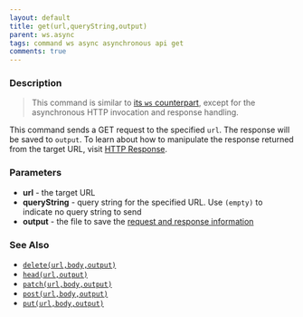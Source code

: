 ```yaml
---
layout: default
title: get(url,queryString,output)
parent: ws.async
tags: command ws async asynchronous api get
comments: true
---
```



### Description
> This command is similar to [its `ws` counterpart](../ws/get(url,queryString,var)), except for the asynchronous HTTP 
invocation and response handling. 

This command sends a GET request to the specified `url`. The response will be saved to `output`. To learn about how to 
manipulate the response returned from the target URL, visit [HTTP Response](index#http-response).

### Parameters
- **url** \- the target URL
- **queryString** \- query string for the specified URL. Use `(empty)` to indicate no query string to send
- **output** \- the file to save the [request and response information](index.html#http-response)


### See Also
- [`delete(url,body,output)`](delete(url,body,output))
- [`head(url,output)`](head(url,output))
- [`patch(url,body,output)`](patch(url,body,output))
- [`post(url,body,output)`](post(url,body,output))
- [`put(url,body,output)`](put(url,body,output))
